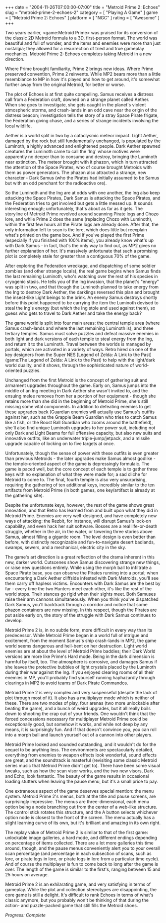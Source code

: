 +++
date = "2004-11-26T07:00:00-07:00"
title = "Metroid Prime 2: Echoes"
slug = "metroid-prime-2-echoes-2"
category = [ "Playing A Game" ]
game = [ "Metroid Prime 2: Echoes" ]
platform = [ "NGC" ]
rating = [ "Awesome" ]
+++

Two years earlier, <game:Metroid Prime> was praised for its conversion of the classic 2D Metroid formula to a 3D, first-person format. The world was beautiful and full of wonder, and the items and enemies were more than just nostalgia; they allowed for a resurrection of tried and true gameplay mechanics. Metroid Prime 2: Echoes completes taking Metroid in a new direction.

Where Prime brought familiarity, Prime 2 brings new ideas. Where Prime preserved convention, Prime 2 reinvents. While MP2 bears more than a little resemblance to MP in how it's played and how to get around, it's somewhat further away from the original Metroid, for better or worse.

The plot of Echoes is at first quite compelling. Samus receives a distress call from a Federation craft, downed on a strange planet called Aether. When she goes to investigate, she gets caught in the planet's violent atmospheric storms, and crash-lands in an odd cave near the origin of the distress beacon; investigation tells the story of a stray Space Pirate frigate, the Federation giving chase, and a series of strange incidents involving the local wildlife.

Aether is a world split in two by a cataclysmic meteor impact. Light Aether, damaged by the rock but still fundamentally unchanged, is populated by the Luminoth, a highly advanced and enlightened people. Dark Aether spawned creatures the Luminoth came to call the 'Ing' whose motives were apparently no deeper than to consume and destroy, bringing the Luminoth near extinction. The meteor brought with it phazon, which in turn attracted the attention of the Space Pirates, who of course brought Metroids with them as power generators. The phazon also attracted a strange, new character - Dark Samus (who the Pirates had initially assumed to be Samus but with an odd penchant for the radioactive ore).

So the Luminoth and the Ing are at odds with one another, the Ing also keep attacking the Space Pirates, Dark Samus is attacking the Space Pirates, and the Federation tries to get involved but gets a little messed up. It sounds interesting enough; unfortunately, that's about as far as it gets. The storyline of Metroid Prime revolved around scanning Pirate logs and Chozo lore, and while Prime 2 does the same (replacing Chozo with Luminoth), within the first few hours all the Pirate logs are already done. After that, the only information left to scan is the lore, which does little but reexplain what's printed on the game box. And if you've played the first Prime (especially if you finished with 100% items), you already know what's up with Dark Samus - in fact, that's the only way to find out, as MP2 gives no further explanation of her. It's massively unfortunate that such a promising plot is completely stale for greater than a contiguous 70% of the game.

After exploring the Federation wreckage, and dispatching of some soldier zombies (and other strange locals), the real game begins when Samus finds the last remaining Luminoth, who's watching over the rest of his species in cryogenic stasis. He tells you of the Ing invasion, that the planet's "energy" was split in two, and that though the Luminoth planned to take energy from the Ing to destroy Dark Aether, the darklings reversed this plan and brought the insect-like Light beings to the brink. An enemy Samus destroys shortly before this point happened to be carrying the item the Luminoth devised to steal the Ing's energy (but which the Ing stole and used against them), so guess who gets to travel to Dark Aether and take the energy back?

The game world is split into four main areas: the central temple area (where Samus crash-lands and where the last remaining Luminoth is), and three tertiary temples. Samus must solve puzzles and defeat massive enemies in both light and dark versions of each temple to steal energy from the Ing, and return it to the Luminoth. Travel between the worlds is managed by portals, which are activated in a variety of ways. Retro hired on one of the key designers from the Super NES [Legend of Zelda: A Link to the Past](game:The Legend of Zelda: A Link to the Past) to help with the light/dark world duality, and it shows, through the sophisticated nature of world-oriented puzzles.

Unchanged from the first Metroid is the concept of gathering suit and armament upgrades throughout the game. Early on, Samus jumps into the middle of an Ing meeting in Dark Aether she wasn't invited to, and the ensuing melee removes from her a portion of her equipment - though she retains more than she did in the beginning of Metroid Prime, she's still missing some vital components. In addition to defeating enemies to get these upgrades back (Guardian enemies will actually use Samus's outfits against her, such as the Grapple Beam Guardian who tries to catch Samus like a fish, or the Boost Ball Guardian who zooms around the battlefield), she'll also find unique Luminoth upgrades to her power suit, including not only Dark and Light Beams for full offensive capacity, but also new suits and innovative outfits, like an underwater triple-jump/jetpack, and a missile upgrade capable of locking on to five targets at once.

Unfortunately, though the sense of power with these outfits is even greater than previous Metroids - the later upgrades make Samus almost godlike - the temple-oriented aspect of the game is depressingly formulaic. The game is paced well, but the core concept of each temple is to gather three keys with no explanation of what they were made for; a sad cliche for Metroid to come to. The final, fourth temple is also very unsurprising, requiring the gathering of ten additional keys, incredibly similar to the ten artifacts from Metroid Prime (in both games, one key/artifact is already at the gathering site).

Despite the unfortunate keys, however, the rest of the game shows great innovation, and that Retro has learned from and built upon what they did in Metroid Prime. Enemies are very well-designed, and have completely new ways of attacking: the Rezbit, for instance, will disrupt Samus's lock-on capability, and even hack her suit software. Bosses are a real life-or-death struggle, whether in the air, in the water, or towering three stories above Samus, almost filling a gigantic room. The level design is even better than before, with distinctly recognizable and fun-to-navigate desert badlands, swamps, sewers, and a mechanical, electric city in the sky.

The game's art direction is a great reflection of the drama inherent in this new, darker world. Cutscenes show Samus discovering strange new things, or raise new questions entirely. While using the morph ball to infiltrate a Space Pirate base, you can observe the Pirates running into a portal; when encountering a Dark Aether cliffside infested with Dark Metroids, you'll see them carry off hapless victims. Encounters with Dark Samus are the best by far - every time the two Hunters meet each other, it's like the rest of the world stops. Their stances go rigid when their sights meet. Both Samuses raise their arm cannons simultaneously. When you think you've dispatched Dark Samus, you'll backtrack through a corridor and notice that some phazon containers are now missing. In this respect, though the Pirates are put aside early on, the story of the struggle with Dark Samus continues to develop.

Metroid Prime 2 is, in no subtle form, more difficult in every way than its predecessor. While Metroid Prime began in a world full of intrigue and excitement, from the moment Samus's ship crash-lands in MP2, the game world seems dangerous and hell-bent on her destruction. Light world enemies are at about the level of Metroid Prime baddies; their Dark World versions are more like Prime's Hard mode. Being in the dark dimension is harmful by itself, too. The atmosphere is corrosive, and damages Samus if she leaves the protective bubbles of light crystals placed by the Luminoth during their war against the Ing. If you enjoyed clearing rooms of all their enemies in MP, you'll probably find yourself running haphazardly through clearings in MP2 to avoid teams of Dark Pirate Commandos.

Metroid Prime 2 is very complex and very suspenseful (despite the lack of plot through most of it). It also has a multiplayer mode which is neither of these. There are two modes of play, four arenas (two more unlockable after beating the game), and a bunch of weird upgrades, but it all really boils down to shooting the crap out of your friends. One wouldn't think that the forced concessions necessary for multiplayer Metroid Prime could be exceptionally good, but somehow it works, and while not deep by any means, it is surprisingly fun. And if that doesn't convince you, you can roll into a morph ball and launch yourself out of a cannon into other players.

Metroid Prime looked and sounded outstanding, and it wouldn't do for the sequel to be anything less. The environments are spectacularly detailed, everything from enemies to weapon effects look wonderful, sound effects are great, and the soundtrack is masterful (revisiting some classic Metroid series music that Metroid Prime didn't get to). There have been some visual tweaks, such as how the scan visor works, and the two new visors, Dark and Echo, look fantastic. The beauty of the game results in occasional loading stutters when leaving the pause menu, but it's a small price to pay.

One extraneous aspect of the game deserves special mention: the menu system. Metroid Prime 2's menus, both at the title and pause screens, are surprisingly impressive. The menus are three-dimensional, each menu option being a node branching out from the center of a web-like structure. The control stick rotates this structure, and the A button selects whichever option node is closest to the front of the screen. The menu actually has a slight learning curve of its own, but it's brilliant and amazing in its own right.

The replay value of Metroid Prime 2 is similar to that of the first game: unlockable image galleries, a hard mode, and different endings depending on percentage of items collected. There are a lot more galleries this time around, though, and the pause menus conveniently alert you to your overall scan percentage (and percentage in each subsection of scans, such as lore, or pirate logs in lore, or pirate logs in lore from a particular time cycle). And of course the multiplayer is fun to come back to long after the game is over. The length of the game is similar to the first's, ranging between 15 and 25 hours on average.

Metroid Prime 2 is an exhilarating game, and very satisfying in terms of gameplay. While the plot and collection stereotypes are disappointing, the core game is still a delight. It's difficult to rank Echoes in terms of what's classic anymore, but you probably won't be thinking of that during the action- and puzzle-packed game that still fills the Metroid shoes.

<i>Progress: Complete</i>